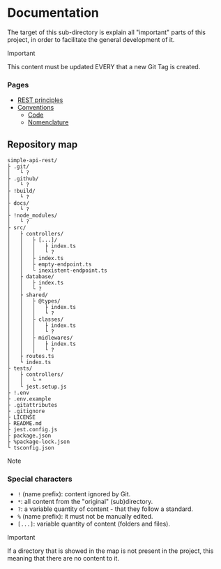 # Documentation

The target of this sub-directory is explain all "important" parts of
this project, in order to facilitate the general development of it.

> [!IMPORTANT]
> This content must be updated EVERY that a new Git Tag is created.

### Pages

* [REST principles](https://github.com/duckafire/simple-api-rest/tree/main/docs/rest-principles.md)
* [Conventions](https://github.com/duckafire/simple-api-rest/tree/main/docs/conventions/)
	* [Code](https://github.com/duckafire/simple-api-rest/blob/main/docs/conventions/code.md)
	* [Nomenclature](https://github.com/duckafire/simple-api-rest/blob/main/docs/conventions/nomenclature.md)

## Repository map

```
simple-api-rest/
├ .git/
│   └ ?
├ .github/
│   └ ?
├ !build/
│   └ ?
├ docs/
│   └ ?
├ !node_modules/
│   └ ?
├ src/
│   ├ controllers/
│   │   ├ [...]/
│   │   │   ├ index.ts
│   │   │   └ ?
│   │   ├ index.ts
│   │   ├ empty-endpoint.ts
│   │   └ inexistent-endpoint.ts
│   ├ database/
│   │   ├ index.ts
│   │   └ ?
│   ├ shared/
│   │   ├ @types/
│   │   │   ├ index.ts
│   │   │   └ ?
│   │   ├ classes/
│   │   │   ├ index.ts
│   │   │   └ ?
│   │   ├ midlewares/
│   │   │   ├ index.ts
│   │   │   └ ?
│   ├ routes.ts
│   └ index.ts
├ tests/
│   ├ controllers/
│   │   └ *
│   └ jest.setup.js
├ !.env
├ .env.example
├ .gitattributes
├ .gitignore
├ LICENSE
├ README.md
├ jest.config.js
├ package.json
├ %package-lock.json
└ tsconfig.json
```

> [!NOTE]
> ### Special characters
>
> * `!` (name prefix): content ignored by Git.
> * `*`: all content from the "original" (sub)directory.
> * `?`: a variable quantity of content - that they follow a standard.
> * `%` (name prefix): it must not be manually edited.
> * `[...]`: variable quantity of content (folders and files).

> [!IMPORTANT]
> If a directory that is showed in the map is not present in the project,
> this meaning that there are no content to it.
